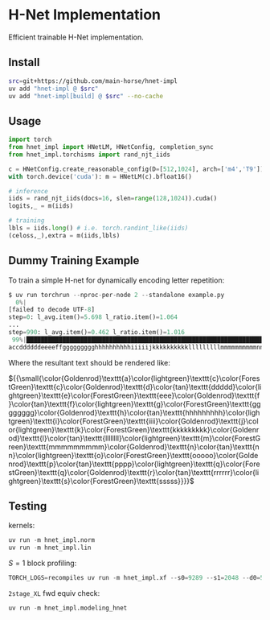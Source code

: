 # H-Net Implementation

Efficient trainable H-Net implementation.

## Install
```bash
src=git+https://github.com/main-horse/hnet-impl
uv add "hnet-impl @ $src"
uv add "hnet-impl[build] @ $src" --no-cache
```

## Usage
```python
import torch
from hnet_impl import HNetLM, HNetConfig, completion_sync
from hnet_impl.torchisms import rand_njt_iids

c = HNetConfig.create_reasonable_config(D=[512,1024], arch=['m4','T9'])
with torch.device('cuda'): m = HNetLM(c).bfloat16()

# inference
iids = rand_njt_iids(docs=16, slen=range(128,1024)).cuda()
logits,_ = m(iids)

# training
lbls = iids.long() # i.e. torch.randint_like(iids)
(celoss,_),extra = m(iids,lbls)
```

## Dummy Training Example
To train a simple H-net for dynamically encoding letter repetition:

```python
$ uv run torchrun --nproc-per-node 2 --standalone example.py
  0%|                                                                                                                    | 0/99 [00:32<?, ?it/s]
[failed to decode UTF-8]
step=0: l_avg.item()=5.698 l_ratio.item()=1.064
...
step=990: l_avg.item()=0.462 l_ratio.item()=1.016
 99%|█████████████████████████████████████████████████████████████████████████████████████████████████████████▉ | 98/99 [00:02<00:00, 38.86it/s]
accddddddeeeeffggggggggghhhhhhhhhhiiiiijkkkkkkkkkklllllllllmmmmmmmmmmnnnoooooopppppqqrrrrrrrssssss
```
Where the resultant text should be rendered like:

${{\small{\color{Goldenrod}\texttt{a}\color{lightgreen}\texttt{c}\color{ForestGreen}\texttt{c}\color{Goldenrod}\texttt{d}\color{tan}\texttt{ddddd}\color{lightgreen}\texttt{e}\color{ForestGreen}\texttt{eee}\color{Goldenrod}\texttt{f}\color{tan}\texttt{f}\color{lightgreen}\texttt{g}\color{ForestGreen}\texttt{gggggggg}\color{Goldenrod}\texttt{h}\color{tan}\texttt{hhhhhhhhh}\color{lightgreen}\texttt{i}\color{ForestGreen}\texttt{iiii}\color{Goldenrod}\texttt{j}\color{lightgreen}\texttt{k}\color{ForestGreen}\texttt{kkkkkkkkk}\color{Goldenrod}\texttt{l}\color{tan}\texttt{llllllll}\color{lightgreen}\texttt{m}\color{ForestGreen}\texttt{mmmmmmmmm}\color{Goldenrod}\texttt{n}\color{tan}\texttt{nn}\color{lightgreen}\texttt{o}\color{ForestGreen}\texttt{ooooo}\color{Goldenrod}\texttt{p}\color{tan}\texttt{pppp}\color{lightgreen}\texttt{q}\color{ForestGreen}\texttt{q}\color{Goldenrod}\texttt{r}\color{tan}\texttt{rrrrrr}\color{lightgreen}\texttt{s}\color{ForestGreen}\texttt{sssss}}}}$

## Testing
kernels:
```python
uv run -m hnet_impl.norm
uv run -m hnet_impl.lin
```
$S=1$ block profiling:
```python
TORCH_LOGS=recompiles uv run -m hnet_impl.xf --s0=9289 --s1=2048 --d0=512 --d1=768 --lm=4 --lt=10
```
`2stage_XL` fwd equiv check:
```python
uv run -m hnet_impl.modeling_hnet
```

